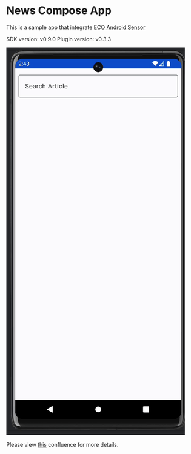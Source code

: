 # News Compose App

This is a sample app that integrate [ECO Android Sensor](https://github.com/Conviva/conviva-android-appanalytics)

SDK version: v0.9.0
Plugin version: v0.3.3

![](sample.gif)

Please view [this](https://conviva.atlassian.net/wiki/spaces/~712020c64d8c48dfc343948da35271d51f6b2a/pages/2308440346/Android+compose+UI+x+ECO+integration+As+of+May+2024) confluence for more details.  